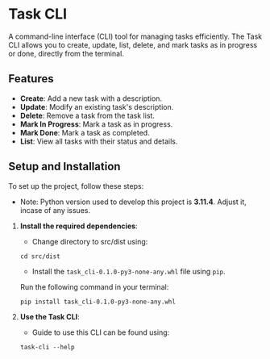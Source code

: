 
# Task CLI

A command-line interface (CLI) tool for managing tasks efficiently. The Task CLI allows you to create, update, list, delete, and mark tasks as in progress or done, directly from the terminal.

## Features

- **Create**: Add a new task with a description.
- **Update**: Modify an existing task's description.
- **Delete**: Remove a task from the task list.
- **Mark In Progress**: Mark a task as in progress.
- **Mark Done**: Mark a task as completed.
- **List**: View all tasks with their status and details.

## Setup and Installation

To set up the project, follow these steps:

- Note: Python version used to develop this project is **3.11.4**. Adjust it, incase of any issues.

1. **Install the required dependencies**:
   - Change directory to src/dist using: 
   ```
   cd src/dist
   ```
   - Install the `task_cli-0.1.0-py3-none-any.whl` file using `pip`.

   Run the following command in your terminal:

   ```
   pip install task_cli-0.1.0-py3-none-any.whl
   ```

2. **Use the Task CLI**:
    - Guide to use this CLI can be found using:
    ```
    task-cli --help
    ```

